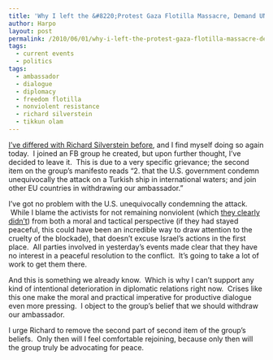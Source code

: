 ```yaml
---
title: 'Why I left the &#8220;Protest Gaza Flotilla Massacre, Demand UN Investigation, End to Gaza Siege&#8221; Facebook group'
author: Harpo
layout: post
permalink: /2010/06/01/why-i-left-the-protest-gaza-flotilla-massacre-demand-un-investigation-end-to-gaza-siege-facebook-group/
tags:
  - current events
  - politics
tags:
  - ambassador
  - dialogue
  - diplomacy
  - freedom flotilla
  - nonviolent resistance
  - richard silverstein
  - tikkun olam
---
```

<a href="http://jewschool.com/2010/05/04/22580/in-which-richard-silverstein-misses-the-point/" target="_blank">I&#8217;ve differed with Richard Silverstein before</a>, and I find myself doing so again today.  I joined an FB group he created, but upon further thought, I&#8217;ve decided to leave it.  This is due to a very specific grievance; the second item on the group&#8217;s manifesto reads &#8220;2. that the U.S. government condemn unequivocally the attack on a Turkish ship in international waters; and join other EU countries in withdrawing our ambassador.&#8221;

I&#8217;ve got no problem with the U.S. unequivocally condemning the attack.  While I blame the activists for not remaining nonviolent (which <a href="http://www.youtube.com/watch?v=gYjkLUcbJWo&feature=player_embedded" target="_blank">they clearly didn&#8217;t</a>) from both a moral and tactical perspective (if they had stayed peaceful, this could have been an incredible way to draw attention to the cruelty of the blockade), that doesn&#8217;t excuse Israel&#8217;s actions in the first place.  All parties involved in yesterday&#8217;s events made clear that they have no interest in a peaceful resolution to the conflict.  It&#8217;s going to take a lot of work to get them there.

And this is something we already know.  Which is why I can&#8217;t support any kind of intentional deterioration in diplomatic relations right now.  Crises like this one make the moral and practical imperative for productive dialogue even more pressing.  I object to the group&#8217;s belief that we should withdraw our ambassador.

I urge Richard to remove the second part of second item of the group&#8217;s beliefs.  Only then will I feel comfortable rejoining, because only then will the group truly be advocating for peace.